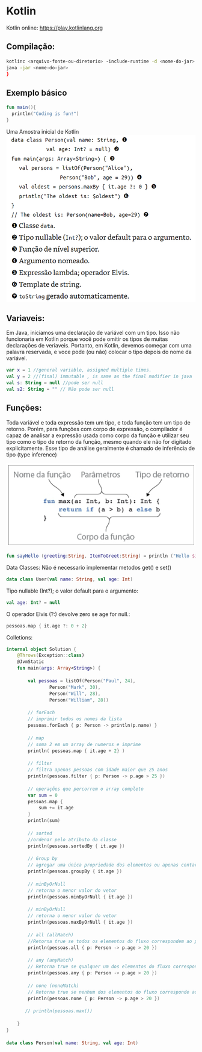 # Kotlin

Kotlin online: https://play.kotlinlang.org 

## Compilação:
```bash
kotlinc <arquivo-fonte-ou-diretorio> -include-runtime -d <nome-do-jar>
java -jar <nome-do-jar>
}
```
## Exemplo básico
```kotlin
fun main(){ 
  println("Coding is fun!")
}
```
Uma Amostra inicial de Kotlin
![amostra de classe](/kotlin/assets/classe.PNG)
## Variaveis:
Em Java, iniciamos uma declaração de variável com um tipo. Isso não funcionaria em Kotlin porque você pode omitir os tipos de muitas declarações de veriaveis. Portanto, em Kotlin, devemos começar com uma palavra reservada, e voce pode (ou não) colocar o tipo depois do nome da variável.
```kotlin
var x = 1 //general variable, assigned multiple times.
val y = 2 //(final) immutable , is same as the final modifier in java
val s: String = null //pode ser null
val s2: String = "" // Não pode ser null
```
## Funções:
Toda variável e toda expressão tem um tipo, e toda função tem um tipo de retorno. Porém, para funções com corpo de expressão, o compilador é capaz de analisar a expressão usada como corpo da função e utilizar seu tipo como o tipo de retorno da função, mesmo quando ele não for digitado explicitamente. Esse tipo de análise geralmente é chamado de inferência de tipo (type inference)

![amostra de classe](/kotlin/assets/funcoes.PNG)

```kotlin
fun sayHello (greeting:String, ItemToGreet:String) = println ("Hello $itemToGreet")
```
Data Classes: Não é necessario implementar metodos get() e set()
```kotlin
data class User(val name: String, val age: Int)
```
Tipo nullable (Int?); o valor default para o argumento:
```kotlin
val age: Int? = null
```
O operador Elvis (?:) devolve zero se age for null.:
```kotlin
pessoas.map { it.age ?: 0 + 2}
```
Colletions:
```kotlin
internal object Solution {
    @Throws(Exception::class)
    @JvmStatic
    fun main(args: Array<String>) {

        val pessoas = listOf(Person("Paul", 24),
                Person("Mark", 30),
                Person("Will", 28),
                Person("William", 28))

        // forEach
        // imprimir todos os nomes da lista
        pessoas.forEach { p: Person -> println(p.name) }

        // map
        // soma 2 em um array de numeros e imprime
        println( pessoas.map { it.age + 2} )

        // filter
        // filtra apenas pessoas com idade maior que 25 anos
        println(pessoas.filter { p: Person -> p.age > 25 })

        // operações que percorrem o array completo
        var sum = 0
        pessoas.map {
            sum += it.age
        }
        println(sum)

        // sorted
        //ordenar pelo atributo da classe
        println(pessoas.sortedBy { it.age })

        // Group by
        // agregar uma única propriedade dos elementos ou apenas contar o número de elementos por grupo
        println(pessoas.groupBy { it.age })

        // minByOrNull
        // retorna o menor valor do vetor
        println(pessoas.minByOrNull { it.age })

        // minByOrNull
        // retorna o menor valor do vetor
        println(pessoas.maxByOrNull { it.age })

        // all (allMatch)
        //Retorna true se todos os elementos do fluxo correspondem ao predicado fornecido
        println(pessoas.all { p: Person -> p.age > 20 })

        // any (anyMatch)
        // Retorna true se qualquer um dos elementos do fluxo corresponde ao predicado fornecido
        println(pessoas.any { p: Person -> p.age > 20 })

        // none (noneMatch)
        // Retorna true se nenhum dos elementos do fluxo corresponde ao predicado fornecido.
        println(pessoas.none { p: Person -> p.age > 20 })

       // println(pessoas.max())

    }
}

data class Person(val name: String, val age: Int)
```